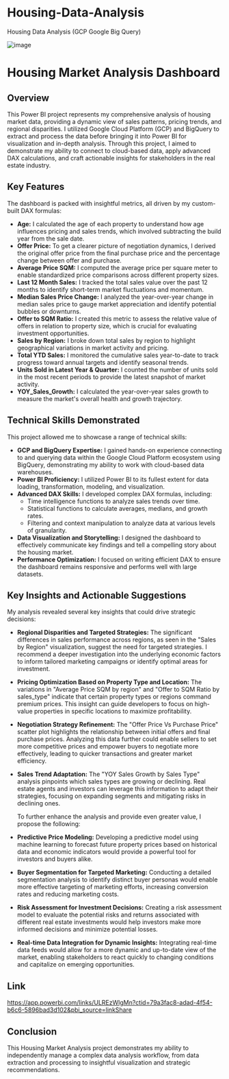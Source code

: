 # Housing-Data-Analysis
Housing Data Analysis (GCP  Google Big Query)

![image](https://github.com/user-attachments/assets/9fe26b88-641e-4226-a540-5e5982435a40)


#   Housing Market Analysis Dashboard

##   Overview

   This Power BI project represents my comprehensive analysis of housing market data, providing a dynamic view of sales patterns, pricing trends, and regional disparities. I utilized Google Cloud Platform (GCP) and BigQuery to extract and process the data before bringing it into Power BI for visualization and in-depth analysis. Through this project, I aimed to demonstrate my ability to connect to cloud-based data, apply advanced DAX calculations, and craft actionable insights for stakeholders in the real estate industry.

##   Key Features

   The dashboard is packed with insightful metrics, all driven by my custom-built DAX formulas:

* **Age:** I calculated the age of each property to understand how age influences pricing and sales trends, which involved subtracting the build year from the sale date.
* **Offer Price:** To get a clearer picture of negotiation dynamics, I derived the original offer price from the final purchase price and the percentage change between offer and purchase.
* **Average Price SQM:** I computed the average price per square meter to enable standardized price comparisons across different property sizes.
* **Last 12 Month Sales:** I tracked the total sales value over the past 12 months to identify short-term market fluctuations and momentum.
* **Median Sales Price Change:** I analyzed the year-over-year change in median sales price to gauge market appreciation and identify potential bubbles or downturns.
* **Offer to SQM Ratio:** I created this metric to assess the relative value of offers in relation to property size, which is crucial for evaluating investment opportunities.
* **Sales by Region:** I broke down total sales by region to highlight geographical variations in market activity and pricing.
* **Total YTD Sales:** I monitored the cumulative sales year-to-date to track progress toward annual targets and identify seasonal trends.
* **Units Sold in Latest Year & Quarter:** I counted the number of units sold in the most recent periods to provide the latest snapshot of market activity.
* **YOY\_Sales\_Growth:** I calculated the year-over-year sales growth to measure the market's overall health and growth trajectory.

##   Technical Skills Demonstrated

   This project allowed me to showcase a range of technical skills:

* **GCP and BigQuery Expertise:** I gained hands-on experience connecting to and querying data within the Google Cloud Platform ecosystem using BigQuery, demonstrating my ability to work with cloud-based data warehouses.
* **Power BI Proficiency:** I utilized Power BI to its fullest extent for data loading, transformation, modeling, and visualization.
* **Advanced DAX Skills:** I developed complex DAX formulas, including:
    * Time intelligence functions to analyze sales trends over time.
    * Statistical functions to calculate averages, medians, and growth rates.
    * Filtering and context manipulation to analyze data at various levels of granularity.
* **Data Visualization and Storytelling:** I designed the dashboard to effectively communicate key findings and tell a compelling story about the housing market.
* **Performance Optimization:** I focused on writing efficient DAX to ensure the dashboard remains responsive and performs well with large datasets.

##   Key Insights and Actionable Suggestions

   My analysis revealed several key insights that could drive strategic decisions:

* **Regional Disparities and Targeted Strategies:** The significant differences in sales performance across regions, as seen in the "Sales by Region" visualization, suggest the need for targeted strategies. I recommend a deeper investigation into the underlying economic factors to inform tailored marketing campaigns or identify optimal areas for investment.
* **Pricing Optimization Based on Property Type and Location:** The variations in "Average Price SQM by region" and "Offer to SQM Ratio by sales\_type" indicate that certain property types or regions command premium prices. This insight can guide developers to focus on high-value properties in specific locations to maximize profitability.
* **Negotiation Strategy Refinement:** The "Offer Price Vs Purchase Price" scatter plot highlights the relationship between initial offers and final purchase prices. Analyzing this data further could enable sellers to set more competitive prices and empower buyers to negotiate more effectively, leading to quicker transactions and greater market efficiency.
* **Sales Trend Adaptation:** The "YOY Sales Growth by Sales Type" analysis pinpoints which sales types are growing or declining. Real estate agents and investors can leverage this information to adapt their strategies, focusing on expanding segments and mitigating risks in declining ones.

   To further enhance the analysis and provide even greater value, I propose the following:

* **Predictive Price Modeling:** Developing a predictive model using machine learning to forecast future property prices based on historical data and economic indicators would provide a powerful tool for investors and buyers alike.
* **Buyer Segmentation for Targeted Marketing:** Conducting a detailed segmentation analysis to identify distinct buyer personas would enable more effective targeting of marketing efforts, increasing conversion rates and reducing marketing costs.
* **Risk Assessment for Investment Decisions:** Creating a risk assessment model to evaluate the potential risks and returns associated with different real estate investments would help investors make more informed decisions and minimize potential losses.
* **Real-time Data Integration for Dynamic Insights:** Integrating real-time data feeds would allow for a more dynamic and up-to-date view of the market, enabling stakeholders to react quickly to changing conditions and capitalize on emerging opportunities.

## Link

https://app.powerbi.com/links/ULREzWlgMn?ctid=79a3fac8-adad-4f54-b6c6-5896bad3d102&pbi_source=linkShare

##   Conclusion

   This Housing Market Analysis project demonstrates my ability to independently manage a complex data analysis workflow, from data extraction and processing to insightful visualization and strategic recommendations.
